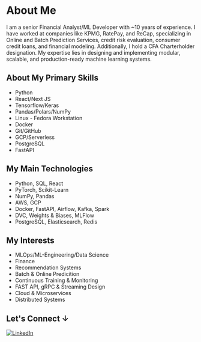 # About Me

I am a senior Financial Analyst/ML Developer with ~10 years of experience. I have worked at companies like KPMG, RatePay, and ReCap, specializing in Online and Batch Prediction Services, credit risk evaluation, consumer credit loans, and financial modeling. Additionally, I hold a CFA Charterholder designation. My expertise lies in designing and implementing modular, scalable, and production-ready machine learning systems.
## About My Primary Skills

- Python
- React/Next JS
- Tensorflow/Keras
- Pandas/Polars/NumPy
- Linux - Fedora Workstation
- Docker
- Git/GitHub
- GCP/Serverless
- PostgreSQL
- FastAPI

## My Main Technologies
- Python, SQL, React
- PyTorch, Scikit-Learn
- NumPy, Pandas
- AWS, GCP
- Docker, FastAPI, Airflow, Kafka, Spark
- DVC, Weights & Biases, MLFlow
- PostgreSQL, Elasticsearch, Redis

## My Interests
- MLOps/ML-Engineering/Data Science
- Finance
- Recommendation Systems
- Batch & Online Predicition
- Continuous Training & Monitoring
- FAST API, gRPC & Streaming Design
- Cloud & Microservices
- Distributed Systems

## Let's Connect ↓

[![LinkedIn](https://img.shields.io/badge/LinkedIn-0A66C2?style=for-the-badge&logo=linkedin&logoColor=white)](https://www.linkedin.com)
